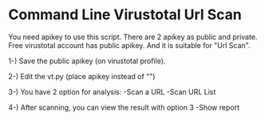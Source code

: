 # Command Line Virustotal Url Scan

You need apikey to use this script. There are 2 apikey as public and private.
Free virustotal account has public apikey. And it is suitable for "Url Scan".

1-) Save the public apikey (on virustotal profile).

2-) Edit the vt.py (place apikey instead of "<apikey>")
    
3-) You have 2 option for analysis:
    -Scan a URL
    -Scan URL List
    
4-) After scanning, you can view the result with option 3
    -Show report
